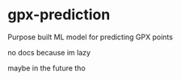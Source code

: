 # gpx-prediction

Purpose built ML model for predicting GPX points

no docs because im lazy

maybe in the future tho
